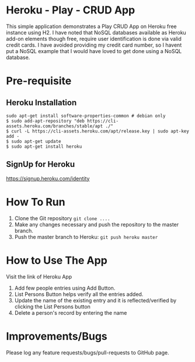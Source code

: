 # Heroku - Play - CRUD App

This simple application demonstrates a Play CRUD App on Heroku free instance using H2. I have noted that NoSQL databases available as Heroku add-on elements though free, require user identification is done via valid credit cards. I have avoided providing my credit card number, so I havent put a NoSQL example that I would have loved to get done using a NoSQL database.

# Pre-requisite 

## Heroku Installation

```
sudo apt-get install software-properties-common # debian only
$ sudo add-apt-repository "deb https://cli-assets.heroku.com/branches/stable/apt ./"
$ curl -L https://cli-assets.heroku.com/apt/release.key | sudo apt-key add -
$ sudo apt-get update
$ sudo apt-get install heroku
```
## SignUp for Heroku

https://signup.heroku.com/identity

# How To Run

1. Clone the Git repository ```git clone ....```
1. Make any changes necessary and push the repository to the master branch.
1. Push the master branch to Heroku: ```git push heroku master```

# How to Use The App

Visit the link of Heroku App

1. Add few people entries using Add Button.
1. List Persons Button helps verify all the entries added.
1. Update the name of the existing entry and it is reflected/verified by clicking the List Persons button
1. Delete a person's record by entering the name

# Improvements/Bugs

Please log any feature requests/bugs/pull-requests to GitHub page.


